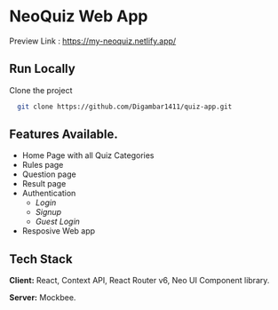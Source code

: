 # NeoQuiz Web App

Preview Link : https://my-neoquiz.netlify.app/

## Run Locally

Clone the project

```bash
  git clone https://github.com/Digambar1411/quiz-app.git
```

## Features Available.

- Home Page with all Quiz Categories
- Rules page
- Question page
- Result page
- Authentication
  - *Login*
  - *Signup*
  - *Guest Login*
- Resposive Web app

## Tech Stack

**Client:** React, Context API, React Router v6, Neo UI Component library.

**Server:** Mockbee.
